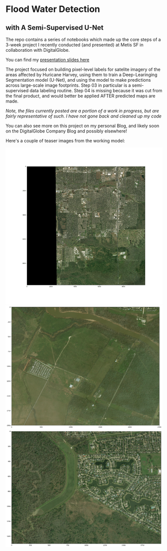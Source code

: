 # Flood Water Detection 
## with A Semi-Supervised U-Net

The repo contains a series of notebooks which made up the core steps of a 3-week project I recently conducted (and presented) at Metis SF in collaboration with DigitalGlobe.

You can find my [presentation slides here](https://docs.google.com/presentation/d/e/2PACX-1vQL4lvBRuwTnkPMcWgemC2gNoN51SNeYtfwQ4IiaP9jh20XWwRdVU7EMRi4_Et_-0ukVCt8l6Ogbp1K/pub?start=false&loop=false&delayms=3000)

The project focused on building pixel-level labels for satelite imagery of the areas affected by Huricane Harvey, using them to train a Deep-Learinging Segmentation model (U-Net), and using the model to make predictions across large-scale image footprints.  Step 03 in particular is a semi-supervised data labeling routine.  Step 04 is missing because it was cut from the final product, and would better be applied AFTER predicted maps are made.

*Note, the files currently posted are a portion of a work in progress, but are fairly representative of such.  I have not gone back and cleaned up my code* 

You can also see more on this project on my personal Blog, and likely soon on the DigitalGlobe Company Blog and possibly elsewhere!

Here's a couple of teaser images from the working model:

<img src="https://github.com/Lichtphyz/Lichtphyz.github.io/blob/master/images/output_Hm6IJy_low_res.gif">


<img src="https://github.com/Lichtphyz/Lichtphyz.github.io/blob/master/images/output_AtJBwz_3_3_1800.gif">


<img src="https://github.com/Lichtphyz/Lichtphyz.github.io/blob/master/images/output_MHY2RT_1800.gif">
